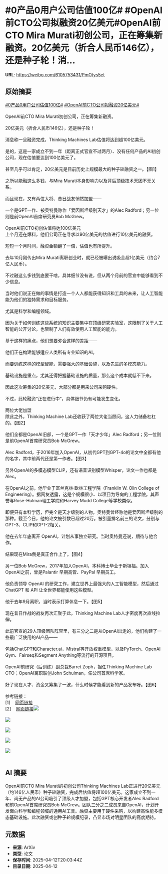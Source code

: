 # #0产品0用户公司估值100亿# #OpenAI前CTO公司拟融资20亿美元#OpenAI前CTO Mira Murati初创公司，正在筹集新融资。20亿美元（折合人民币146亿），还是种子轮！消...

**URL**: https://weibo.com/6105753431/PmOtys5et

## 原始摘要

<a href="https://m.weibo.cn/search?containerid=231522type%3D1%26t%3D10%26q%3D%230%E4%BA%A7%E5%93%810%E7%94%A8%E6%88%B7%E5%85%AC%E5%8F%B8%E4%BC%B0%E5%80%BC100%E4%BA%BF%23&amp;extparam=%230%E4%BA%A7%E5%93%810%E7%94%A8%E6%88%B7%E5%85%AC%E5%8F%B8%E4%BC%B0%E5%80%BC100%E4%BA%BF%23" data-hide=""><span class="surl-text">#0产品0用户公司估值100亿#</span></a> <a href="https://m.weibo.cn/search?containerid=231522type%3D1%26t%3D10%26q%3D%23OpenAI%E5%89%8DCTO%E5%85%AC%E5%8F%B8%E6%8B%9F%E8%9E%8D%E8%B5%8420%E4%BA%BF%E7%BE%8E%E5%85%83%23&amp;extparam=%23OpenAI%E5%89%8DCTO%E5%85%AC%E5%8F%B8%E6%8B%9F%E8%9E%8D%E8%B5%8420%E4%BA%BF%E7%BE%8E%E5%85%83%23" data-hide=""><span class="surl-text">#OpenAI前CTO公司拟融资20亿美元#</span></a><br><br>OpenAI前CTO Mira Murati初创公司，正在筹集新融资。<br><br>20亿美元（折合人民币146亿），还是种子轮！<br><br>消息称一旦融资完成，Thinking Machines Lab估值将达到超100亿美元。<br><br>是的，这是一家成立不到一年（距离正式官宣不过两月）、没有任何产品的AI初创公司，现在估值要达到100亿美元了。<br><br>甚至几乎可以肯定，20亿美元是目前历史上规模最大的种子轮融资之一。【图1】<br><br>之所以能融这么多钱，与Mira Murati本身影响力以及背后顶级技术天团不无关系。<br><br>而且现在，又有两位大将、昔日战友悄然加盟——<br><br>一个是GPT一作、被奥特曼称作「爱因斯坦级别天才」的Alec Radford；另一位则是前OpenAI首席研究员Bob McGrew。<br><br>OpenAI前CTO初创估值将达100亿美元<br>上个月还在爆料，他们公司正在寻求以90亿美元的估值进行10亿美元的融资。<br><br>短短一个月时间，融资金额翻了一倍，估值也有所提升。<br><br>去年10月刚传出Mira Murati离职创业时，就已经被曝出说吸金超1亿美元（约合7亿人民币）。<br><br>不过融这么多钱到底要干啥，具体细节没有说，但从两个月前的官宣中能够看到不少信息。<br><br>当时他们说正在做的事情是打造一个人人都能获得知识和工具的未来，让人工智能能为他们的独特需求和目标服务。<br><br>尤其是科学和编程领域。<br><br>因为关于如何训练这些系统的知识主要集中在顶级研究实验室，这限制了关于人工智能的公开讨论，也限制了人们有效使用人工智能的能力。<br><br>基于这样的痛点，他们想要弥合这样的差距——<br><br>他们正在构建能够适应人类所有专业知识的AI。<br><br>而要训练这样的模型智能，需要强大的基础设施，以及先进的多模态能力。<br><br>基础设施是重点，尤其还得把握基础设施的质量，那么这个成本就低不下来。<br><br>因此这次筹集的20亿美元，大部分都是用来公司采购硬件。<br><br>不过，此轮融资“正在进行中”，具体细节仍有可能发生变化。<br><br>两位大佬加盟<br>除此之外，Thinking Machine Lab还收获了两位大佬当顾问，这人力储备杠杠的。【图2】<br><br>他们全都是OpenAI旧部，一个是GPT一作「天才少年」Alec Radford；另一位则是前OpenAI首席研究员Bob McGrew。<br><br>Alec Radford，于2016年加入OpenAI，从初代GPT到GPT-4o的论文中全都有他的名字，其中前两代还是第一作者。【图3】<br><br>另外OpenAI的多模态模型CLIP，还有语音识别模型Whisper，论文一作也都是Alec。<br><br>在OpenAI之前，他毕业于富兰克林·欧林工程学院（Franklin W. Olin College of Engineering）。据网友透露，这是个规模很小、以项目为导向的工程学院。其声誉与Rose-Hulman理工学院和Harvey Mudd College等学校类似。<br><br>即便只有本科学历，但完全是天才级别的人物，奥特曼曾经称他是爱因斯坦级别的那种。截至今日，他的论文被引数已超过20万。被引量排名前三的论文，分别与GPT-3、CLIP和GPT-2相关。<br><br>他在去年年底离开 OpenAI，计划从事独立研究。当时奥特曼还说，期待与他合作。<br><br>结果现在Mira倒是真正合作上了。【图4】<br><br>另一位Bob McGrew，2017年加入OpenAI，本科博士毕业于斯坦福。加入OpenAI之前，曾是Palantir 早期高管、PayPal 早期员工。<br><br>他负责领导 OpenAI 的研究工作，建立世界上最强大的人工智能模型，然后通过 ChatGPT 和 API 让全世界都能使用这些模型。<br><br>他于去年9月离职，当时表示打算休息一下。【图5】<br><br>现在昔日作战的战友再次汇聚于此，Thinking Machine Lab人才密度再次直线拉伸。<br><br>此前官宣的29人顶级团队阵容里，有三分之二是从OpenAI出走的，他们构建了一些最广泛使用的AI产品——<br><br>包括ChatGPT和Character.ai，Mistral等开放权重模型，以及PyTorch、OpenAI Gym、Fairseq和Segment Anything等流行的开源项目。<br><br>OpenAI前研究（后训练）副总裁Barret Zoph，担任Thinking Machine Lab CTO；OpenAI离职联创John Schulman，任公司首席科学家。<br><br>好了现在人才、资金又筹集了一波，什么时候才能看到新的产品发布呀。【图6】<br><br>参考链接：<br>[1]<a href="https://weibo.cn/sinaurl?u=https%3A%2F%2Fwww.businessinsider.com%2Fmira-murati-new-ai-startup-thinking-machines-funding-2025-4" data-hide=""><span class="url-icon"><img style="width: 1rem;height: 1rem" src="https://h5.sinaimg.cn/upload/2015/09/25/3/timeline_card_small_web_default.png" referrerpolicy="no-referrer"></span><span class="surl-text">网页链接</span></a><br>[2]<a href="https://weibo.cn/sinaurl?u=https%3A%2F%2Ftechcrunch.com%2F2025%2F04%2F08%2Fmira-muratis-ai-startup-gains-prominent-ex-openai-advisers%2F" data-hide=""><span class="url-icon"><img style="width: 1rem;height: 1rem" src="https://h5.sinaimg.cn/upload/2015/09/25/3/timeline_card_small_web_default.png" referrerpolicy="no-referrer"></span><span class="surl-text">网页链接</span></a><img style="" src="https://tvax2.sinaimg.cn/large/006Fd7o3ly1i0d8jibyd9j30h20iggq9.jpg" referrerpolicy="no-referrer"><br><br><img style="" src="https://tvax2.sinaimg.cn/large/006Fd7o3ly1i0d8ji6hqvj30rc08k74k.jpg" referrerpolicy="no-referrer"><br><br><img style="" src="https://tvax1.sinaimg.cn/large/006Fd7o3ly1i0d8jiczlej30b40b4wgq.jpg" referrerpolicy="no-referrer"><br><br><img style="" src="https://tvax3.sinaimg.cn/large/006Fd7o3ly1i0d8ji7neyj306e06m0sw.jpg" referrerpolicy="no-referrer"><br><br><img style="" src="https://tvax1.sinaimg.cn/large/006Fd7o3ly1i0d8jic5upj3085085taf.jpg" referrerpolicy="no-referrer"><br><br>

## AI 摘要

OpenAI前CTO Mira Murati的初创公司Thinking Machines Lab正进行20亿美元（约146亿人民币）种子轮融资，完成后估值将超100亿美元。这家成立不到一年、尚无产品的AI公司吸引了顶级人才加盟，包括GPT核心开发者Alec Radford和前OpenAI首席研究员Bob McGrew。团队三分之二成员来自OpenAI，计划开发面向科学和编程领域的通用AI工具。融资主要用于硬件采购，以构建高性能多模态基础设施。此次融资或创种子轮规模纪录，凸显市场对明星团队的高度期待。

## 元数据

- **来源**: ArXiv
- **类型**: 论文
- **保存时间**: 2025-04-12T20:03:44Z
- **目录日期**: 2025-04-12
